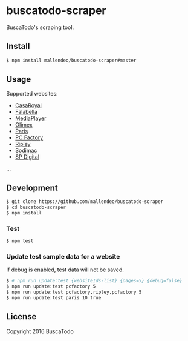 # buscatodo-scraper

BuscaTodo's scraping tool.

## Install

```bash
$ npm install mallendeo/buscatodo-scraper#master
```

## Usage

Supported websites:

  - [CasaRoyal](http://casaroyal.cl)
  - [Falabella](http://falabella.com)
  - [MediaPlayer](http://mediaplayer.cl)
  - [Olimex](http://olimex.cl)
  - [Paris](http://paris.cl)
  - [PC Factory](https://pcfactory.cl)
  - [Ripley](http://ripley.cl)
  - [Sodimac](http://sodimac.cl)
  - [SP Digital](http://spdigital.cl)

...

## Development
```bash
$ git clone https://github.com/mallendeo/buscatodo-scraper
$ cd buscatodo-scraper
$ npm install
```
### Test

```bash
$ npm test
```

### Update test sample data for a website

If debug is enabled, test data will not be saved.
```bash
$ # npm run update:test {websiteIds-list} {pages=5} {debug=false}
$ npm run update:test pcfactory 5
$ npm run update:test pcfactory,ripley,pcfactory 5
$ npm run update:test paris 10 true
```

## License
Copyright 2016 BuscaTodo
